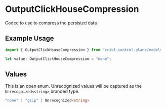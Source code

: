 # OutputClickHouseCompression

Codec to use to compress the persisted data

## Example Usage

```typescript
import { OutputClickHouseCompression } from "cribl-control-plane/models/operations";

let value: OutputClickHouseCompression = "none";
```

## Values

This is an open enum. Unrecognized values will be captured as the `Unrecognized<string>` branded type.

```typescript
"none" | "gzip" | Unrecognized<string>
```